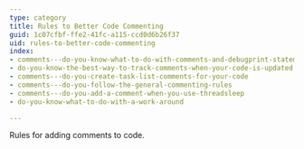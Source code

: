 ```yaml
---
type: category
title: Rules to Better Code Commenting
guid: 1c07cfbf-ffe2-41fc-a115-ccd0d6b26f37
uid: rules-to-better-code-commenting
index:
- comments---do-you-know-what-to-do-with-comments-and-debugprint-statements
- do-you-know-the-best-way-to-track-comments-when-your-code-is-updated
- comments---do-you-create-task-list-comments-for-your-code
- comments---do-you-follow-the-general-commenting-rules
- comments---do-you-add-a-comment-when-you-use-threadsleep
- do-you-know-what-to-do-with-a-work-around

---
```

<p>​​Rules for adding comments to code.​<br></p>


